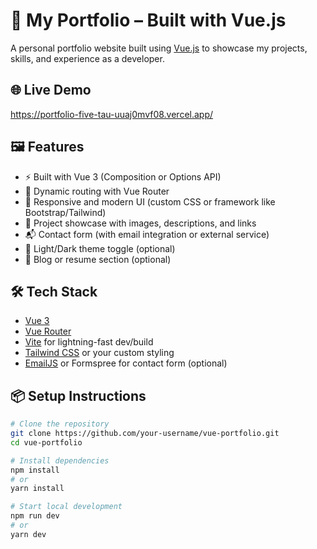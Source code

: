 # 💼 My Portfolio – Built with Vue.js

A personal portfolio website built using [Vue.js](https://vuejs.org/) to showcase my projects, skills, and experience as a developer.

## 🌐 Live Demo

https://portfolio-five-tau-uuaj0mvf08.vercel.app/
## 🖼️ Features

- ⚡ Built with Vue 3 (Composition or Options API)
- 📄 Dynamic routing with Vue Router
- 🎨 Responsive and modern UI (custom CSS or framework like Bootstrap/Tailwind)
- 📁 Project showcase with images, descriptions, and links
- 📬 Contact form (with email integration or external service)
- 🌙 Light/Dark theme toggle (optional)
- 💬 Blog or resume section (optional)

## 🛠️ Tech Stack

- [Vue 3](https://vuejs.org/)
- [Vue Router](https://router.vuejs.org/)
- [Vite](https://vitejs.dev/) for lightning-fast dev/build
- [Tailwind CSS](https://tailwindcss.com/) or your custom styling
- [EmailJS](https://www.emailjs.com/) or Formspree for contact form (optional)

## 📦 Setup Instructions

```bash
# Clone the repository
git clone https://github.com/your-username/vue-portfolio.git
cd vue-portfolio

# Install dependencies
npm install
# or
yarn install

# Start local development
npm run dev
# or
yarn dev

